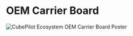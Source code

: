 # OEM Carrier Board

![CubePilot Ecosystem OEM Carrier Board Poster](.gitbook/assets/cubepilot-ecosystem-oem-carrier-board-poster.jpg)

